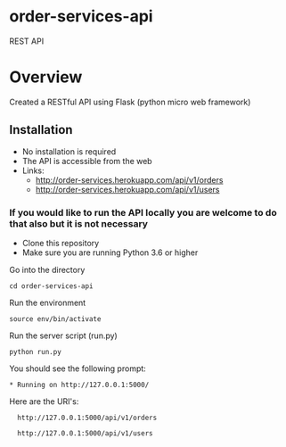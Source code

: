 # order-services-api
REST API

# Overview

Created a RESTful API using Flask (python micro web framework)

## Installation

* No installation is required 
* The API is accessible from the web
* Links:
  * http://order-services.herokuapp.com/api/v1/orders
  * http://order-services.herokuapp.com/api/v1/users
  

### If you would like to run the API locally you are welcome to do that also but it is not necessary

* Clone this repository
* Make sure you are running Python 3.6 or higher

Go into the directory 

```cd order-services-api```

Run the environment 

```source env/bin/activate```

Run the server script (run.py)

```python run.py```

You should see the following prompt:

```* Running on http://127.0.0.1:5000/ ```

Here are the URI's: 

```
  http://127.0.0.1:5000/api/v1/orders
  
  http://127.0.0.1:5000/api/v1/users
```
